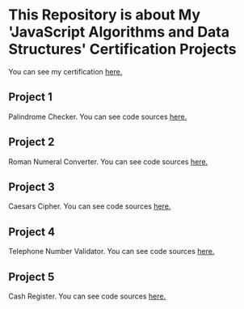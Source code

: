 # This Repository is about My 'JavaScript Algorithms and Data Structures' Certification Projects

You can see my certification [here.](https://www.freecodecamp.org/certification/AbrahamBilici/javascript-algorithms-and-data-structures)

## Project 1 
Palindrome Checker. You can see code sources [here.](https://github.com/AbrahamBilici/halilibrahimbilici/blob/master/MyProjects/PalindromeChecker/palidromChecker.js)

## Project 2
Roman Numeral Converter. You can see code sources [here.](https://github.com/AbrahamBilici/halilibrahimbilici/blob/master/MyProjects/RomanNumeralConverter/RomanNumeralConverter.js)

## Project 3
Caesars Cipher. You can see code sources [here.](https://github.com/AbrahamBilici/halilibrahimbilici/blob/master/MyProjects/CaesarsCipher/CaesarsCipher.js)

## Project 4
Telephone Number Validator. You can see code sources [here.](https://github.com/AbrahamBilici/halilibrahimbilici/blob/master/MyProjects/TelephoneNumberValidator/TelephoneNumberValidator.js)

## Project 5
Cash Register. You can see code sources [here.](https://github.com/AbrahamBilici/halilibrahimbilici/blob/master/MyProjects/CashRegister/CashRegister.js)

